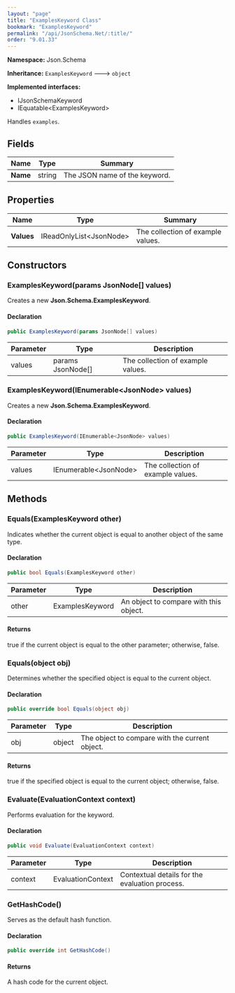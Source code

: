 ```yaml
---
layout: "page"
title: "ExamplesKeyword Class"
bookmark: "ExamplesKeyword"
permalink: "/api/JsonSchema.Net/:title/"
order: "9.01.33"
---
```

**Namespace:** Json.Schema

**Inheritance:**
`ExamplesKeyword`
 🡒 
`object`

**Implemented interfaces:**

- IJsonSchemaKeyword
- IEquatable\<ExamplesKeyword\>

Handles `examples`.

## Fields

| Name | Type | Summary |
|---|---|---|
| **Name** | string | The JSON name of the keyword. |
## Properties

| Name | Type | Summary |
|---|---|---|
| **Values** | IReadOnlyList\<JsonNode\> | The collection of example values. |
## Constructors

### ExamplesKeyword(params JsonNode[] values)

Creates a new **Json.Schema.ExamplesKeyword**.

#### Declaration

```c#
public ExamplesKeyword(params JsonNode[] values)
```
| Parameter | Type | Description |
|---|---|---|
| values | params JsonNode[] | The collection of example values. |

### ExamplesKeyword(IEnumerable\<JsonNode\> values)

Creates a new **Json.Schema.ExamplesKeyword**.

#### Declaration

```c#
public ExamplesKeyword(IEnumerable<JsonNode> values)
```
| Parameter | Type | Description |
|---|---|---|
| values | IEnumerable\<JsonNode\> | The collection of example values. |

## Methods

### Equals(ExamplesKeyword other)

Indicates whether the current object is equal to another object of the same type.

#### Declaration

```c#
public bool Equals(ExamplesKeyword other)
```
| Parameter | Type | Description |
|---|---|---|
| other | ExamplesKeyword | An object to compare with this object. |

#### Returns

true if the current object is equal to the <paramref name="other">other</paramref> parameter; otherwise, false.

### Equals(object obj)

Determines whether the specified object is equal to the current object.

#### Declaration

```c#
public override bool Equals(object obj)
```
| Parameter | Type | Description |
|---|---|---|
| obj | object | The object to compare with the current object. |

#### Returns

true if the specified object  is equal to the current object; otherwise, false.

### Evaluate(EvaluationContext context)

Performs evaluation for the keyword.

#### Declaration

```c#
public void Evaluate(EvaluationContext context)
```
| Parameter | Type | Description |
|---|---|---|
| context | EvaluationContext | Contextual details for the evaluation process. |

### GetHashCode()

Serves as the default hash function.

#### Declaration

```c#
public override int GetHashCode()
```

#### Returns

A hash code for the current object.

